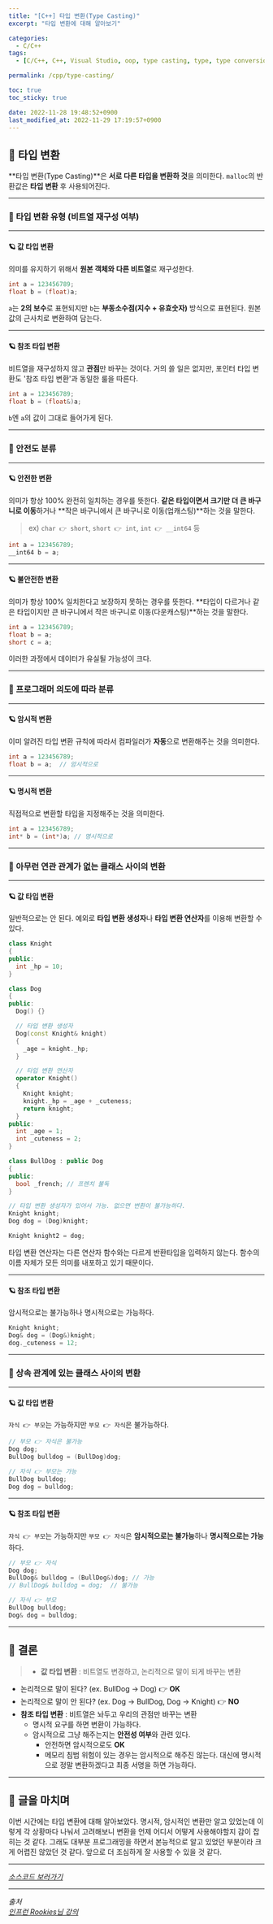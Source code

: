 ```yaml
---
title: "[C++] 타입 변환(Type Casting)"
excerpt: "타입 변환에 대해 알아보기"

categories:
  - C/C++
tags:
  - [C/C++, C++, Visual Studio, oop, type casting, type, type conversion]

permalink: /cpp/type-casting/

toc: true
toc_sticky: true

date: 2022-11-28 19:48:52+0900
last_modified_at: 2022-11-29 17:19:57+0900
---
```

 
## 👻 타입 변환
**타입 변환(Type Casting)**은 **서로 다른 타입을 변환하 것**을 의미한다. ``` malloc ```의 반환값은 **타입 변환** 후 사용되어진다.

***

### 🌱 타입 변환 유형 (비트열 재구성 여부)

***

#### 🪐 값 타입 변환
의미를 유지하기 위해서 **원본 객체와 다른 비트열**로 재구성한다.

```c++
int a = 123456789;
float b = (float)a;
```

``` a ```는 **2의 보수**로 표현되지만 ``` b ```는 **부동소수점(지수 + 유효숫자)** 방식으로 표현된다. 원본값의 근사치로 변환하여 담는다.

***

#### 🪐 참조 타입 변환
비트열을 재구성하지 않고 **관점**만 바꾸는 것이다. 거의 쓸 일은 없지만, 포인터 타입 변환도 '참조 타입 변환'과 동일한 룰을 따른다.

```c++
int a = 123456789;
float b = (float&)a;
```

``` b ```엔 ``` a ```의 값이 그대로 들어가게 된다.

***

### 🌱 안전도 분류

***

#### 🪐 안전한 변환
의미가 항상 100% 완전히 일치하는 경우를 뜻한다. **같은 타입이면서 크기만 더 큰 바구니로 이동**하거나 **작은 바구니에서 큰 바구니로 이동(업캐스팅)**하는 것을 말한다.   

> ex) ``` char 👉 short ```, ``` short 👉 int ```, ``` int 👉 __int64 ``` 등

```c++
int a = 123456789;
__int64 b = a;
```

***

#### 🪐 불안전한 변환
의미가 항상 100% 일치한다고 보장하지 못하는 경우를 뜻한다. **타입이 다르거나 같은 타입이지만 큰 바구니에서 작은 바구니로 이동(다운캐스팅)**하는 것을 말한다.

```c++
int a = 123456789;
float b = a;
short c = a;
```

이러한 과정에서 데이터가 유실될 가능성이 크다.

***

### 🌱 프로그래머 의도에 따라 분류

***

#### 🪐 암시적 변환
이미 알려진 타입 변환 규칙에 따라서 컴파일러가 **자동**으로 변환해주는 것을 의미한다.

```c++
int a = 123456789;
float b = a;  // 암시적으로
```

***

#### 🪐 명시적 변환
직접적으로 변환할 타입을 지정해주는 것을 의미한다.

```c++
int a = 123456789;
int* b = (int*)a; // 명시적으로
```

***

### 🌱 아무런 연관 관계가 없는 클래스 사이의 변환

***

#### 🪐 값 타입 변환
일반적으로는 안 된다. 예외로 **타입 변환 생성자**나 **타입 변환 연산자**를 이용해 변환할 수 있다.

```c++
class Knight
{
public:
  int _hp = 10;
}

class Dog
{
public:
  Dog() {}

  // 타입 변환 생성자
  Dog(const Knight& knight)
  {
    _age = knight._hp;
  }

  // 타입 변환 연산자
  operator Knight()
  {
    Knight knight;
    knight._hp = _age + _cuteness;
    return knight;
  }
public:
  int _age = 1;
  int _cuteness = 2;
}

class BullDog : public Dog
{
public:
  bool _french; // 프렌치 불독
}

// 타입 변환 생성자가 있어서 가능. 없으면 변환이 불가능하다.
Knight knight;
Dog dog = (Dog)knight;

Knight knight2 = dog;
```

타입 변환 연산자는 다른 연산자 함수와는 다르게 반환타입을 입력하지 않는다. 함수의 이름 자체가 모든 의미를 내포하고 있기 때문이다.

***

#### 🪐 참조 타입 변환
암시적으로는 불가능하나 명시적으로는 가능하다.

```c++
Knight knight;
Dog& dog = (Dog&)knight;
dog._cuteness = 12;
```

***

### 🌱 상속 관계에 있는 클래스 사이의 변환

***

#### 🪐 값 타입 변환
``` 자식 👉 부모 ```는 가능하지만 ``` 부모 👉 자식 ```은 불가능하다.

```c++
// 부모 👉 자식은 불가능
Dog dog;
BullDog bulldog = (BullDog)dog;

// 자식 👉 부모는 가능
BullDog bulldog;
Dog dog = bulldog;
```

***

#### 🪐 참조 타입 변환
``` 자식 👉 부모 ```는 가능하지만 ``` 부모 👉 자식 ```은 **암시적으로는 불가능**하나 **명시적으로는 가능**하다.

```c++
// 부모 👉 자식
Dog dog;
BullDog& bulldog = (BullDog&)dog; // 가능
// BullDog& bulldog = dog;  // 불가능

// 자식 👉 부모
BullDog bulldog;
Dog& dog = bulldog;
```

***

## 👻 결론
> - **값 타입 변환** : 비트열도 변경하고, 논리적으로 말이 되게 바꾸는 변환
  - 논리적으로 말이 된다? (ex. BullDog -> Dog) 👉 **OK**
  - 논리적으로 말이 안 된다? (ex. Dog -> BullDog, Dog -> Knight) 👉 **NO**
- **참조 타입 변환** : 비트열은 놔두고 우리의 관점만 바꾸는 변환
  - 명시적 요구를 하면 변환이 가능하다.
  - 암시적으로 그냥 해주는지는 **안전성 여부**와 관련 있다.
    - 안전하면 암시적으로도 **OK**
    - 메모리 침범 위험이 있는 경우는 암시적으로 해주진 않는다. 대신에 명시적으로 정말 변환하겠다고 최종 서명을 하면 가능하다.

***

## 👻 글을 마치며
이번 시간에는 타입 변환에 대해 알아보았다. 명시적, 암시적인 변환만 알고 있었는데 이렇게 각 상황마다 나눠서 고려해보니 변환을 언제 어디서 어떻게 사용해야할지 감이 잡히는 것 같다. 그래도 대부분 프로그래밍을 하면서 본능적으로 알고 있었던 부분이라 크게 어렵진 않았던 것 같다. 앞으로 더 조심하게 잘 사용할 수 있을 것 같다.

***

_[소스코드 보러가기](https://github.com/choi-dan-di/study_cpp/tree/main/heap/type-casting)_

***

_출처_   
_[인프런 Rookies님 강의](https://inf.run/bje8)_   